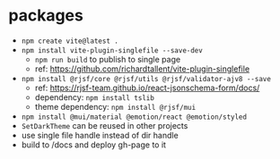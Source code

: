 # packages
- `npm create vite@latest .`
- `npm install vite-plugin-singlefile --save-dev`
    - `npm run build` to publish to single page
    - ref: https://github.com/richardtallent/vite-plugin-singlefile
- `npm install @rjsf/core @rjsf/utils @rjsf/validator-ajv8 --save`
    - ref: https://rjsf-team.github.io/react-jsonschema-form/docs/
    - dependency: `npm install tslib`
    - theme dependency: `npm install @rjsf/mui`
- `npm install @mui/material @emotion/react @emotion/styled`
- `SetDarkTheme` can be reused in other projects
- use single file handle instead of dir handle
- build to /docs and deploy gh-page to it